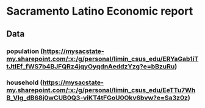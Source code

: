 # Sacramento Latino Economic report
## Data 
### population (https://mysacstate-my.sharepoint.com/:x:/g/personal/limin_csus_edu/ERYaGab1iTtJtIEf_fWS7b4BJFQRz4jqyOyqdnAeddzYzg?e=bBzuRu)
### household (https://mysacstate-my.sharepoint.com/:x:/g/personal/limin_csus_edu/EeTTu7WhB_VIg_dB68j0wCUB0Q3-viKT4tFGoU0Okv6bvw?e=Sa3z0z)
